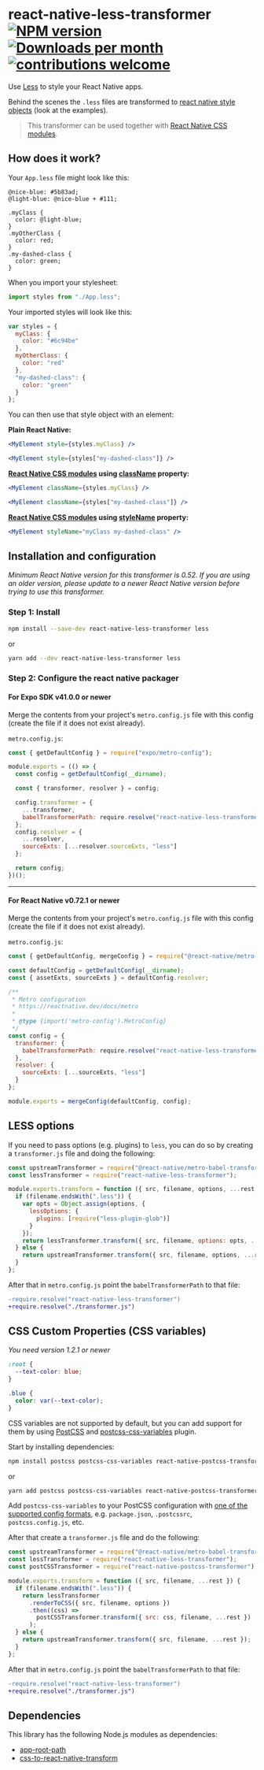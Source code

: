 # react-native-less-transformer [![NPM version](http://img.shields.io/npm/v/react-native-less-transformer.svg)](https://www.npmjs.org/package/react-native-less-transformer) [![Downloads per month](https://img.shields.io/npm/dm/react-native-less-transformer.svg)](http://npmcharts.com/compare/react-native-less-transformer?periodLength=30) [![contributions welcome](https://img.shields.io/badge/contributions-welcome-brightgreen.svg)](https://egghead.io/courses/how-to-contribute-to-an-open-source-project-on-github)

Use [Less](http://lesscss.org/) to style your React Native apps.

Behind the scenes the `.less` files are transformed to [react native style objects](https://facebook.github.io/react-native/docs/style.html) (look at the examples).

> This transformer can be used together with [React Native CSS modules](https://github.com/kristerkari/react-native-css-modules).

## How does it work?

Your `App.less` file might look like this:

```less
@nice-blue: #5b83ad;
@light-blue: @nice-blue + #111;

.myClass {
  color: @light-blue;
}
.myOtherClass {
  color: red;
}
.my-dashed-class {
  color: green;
}
```

When you import your stylesheet:

```js
import styles from "./App.less";
```

Your imported styles will look like this:

```js
var styles = {
  myClass: {
    color: "#6c94be"
  },
  myOtherClass: {
    color: "red"
  },
  "my-dashed-class": {
    color: "green"
  }
};
```

You can then use that style object with an element:

**Plain React Native:**

```jsx
<MyElement style={styles.myClass} />

<MyElement style={styles["my-dashed-class"]} />
```

**[React Native CSS modules](https://github.com/kristerkari/react-native-css-modules) using [className](https://github.com/kristerkari/babel-plugin-react-native-classname-to-style) property:**

```jsx
<MyElement className={styles.myClass} />

<MyElement className={styles["my-dashed-class"]} />
```

**[React Native CSS modules](https://github.com/kristerkari/react-native-css-modules) using [styleName](https://github.com/kristerkari/babel-plugin-react-native-stylename-to-style) property:**

```jsx
<MyElement styleName="myClass my-dashed-class" />
```

## Installation and configuration

_Minimum React Native version for this transformer is 0.52. If you are using an older version, please update to a newer React Native version before trying to use this transformer._

### Step 1: Install

```sh
npm install --save-dev react-native-less-transformer less
```

or

```sh
yarn add --dev react-native-less-transformer less
```

### Step 2: Configure the react native packager

#### For Expo SDK v41.0.0 or newer

Merge the contents from your project's `metro.config.js` file with this config (create the file if it does not exist already).

`metro.config.js`:

```js
const { getDefaultConfig } = require("expo/metro-config");

module.exports = (() => {
  const config = getDefaultConfig(__dirname);

  const { transformer, resolver } = config;

  config.transformer = {
    ...transformer,
    babelTransformerPath: require.resolve("react-native-less-transformer")
  };
  config.resolver = {
    ...resolver,
    sourceExts: [...resolver.sourceExts, "less"]
  };

  return config;
})();
```

---

#### For React Native v0.72.1 or newer

Merge the contents from your project's `metro.config.js` file with this config (create the file if it does not exist already).

`metro.config.js`:

```js
const { getDefaultConfig, mergeConfig } = require("@react-native/metro-config");

const defaultConfig = getDefaultConfig(__dirname);
const { assetExts, sourceExts } = defaultConfig.resolver;

/**
 * Metro configuration
 * https://reactnative.dev/docs/metro
 *
 * @type {import('metro-config').MetroConfig}
 */
const config = {
  transformer: {
    babelTransformerPath: require.resolve("react-native-less-transformer")
  },
  resolver: {
    sourceExts: [...sourceExts, "less"]
  }
};

module.exports = mergeConfig(defaultConfig, config);
```

## LESS options

If you need to pass options (e.g. plugins) to `less`, you can do so by creating a `transformer.js` file and doing the following:

```js
const upstreamTransformer = require("@react-native/metro-babel-transformer");
const lessTransformer = require("react-native-less-transformer");

module.exports.transform = function ({ src, filename, options, ...rest }) {
  if (filename.endsWith(".less")) {
    var opts = Object.assign(options, {
      lessOptions: {
        plugins: [require("less-plugin-glob")]
      }
    });
    return lessTransformer.transform({ src, filename, options: opts, ...rest });
  } else {
    return upstreamTransformer.transform({ src, filename, options, ...rest });
  }
};
```

After that in `metro.config.js` point the `babelTransformerPath` to that file:

```diff
-require.resolve("react-native-less-transformer")
+require.resolve("./transformer.js")
```

## CSS Custom Properties (CSS variables)

_You need version 1.2.1 or newer_

```css
:root {
  --text-color: blue;
}

.blue {
  color: var(--text-color);
}
```

CSS variables are not supported by default, but you can add support for them by using [PostCSS](https://postcss.org/) and [postcss-css-variables](https://github.com/MadLittleMods/postcss-css-variables#readme) plugin.

Start by installing dependencies:

```sh
npm install postcss postcss-css-variables react-native-postcss-transformer --save-dev
```

or

```sh
yarn add postcss postcss-css-variables react-native-postcss-transformer --dev
```

Add `postcss-css-variables` to your PostCSS configuration with [one of the supported config formats](https://github.com/michael-ciniawsky/postcss-load-config), e.g. `package.json`, `.postcssrc`, `postcss.config.js`, etc.

After that create a `transformer.js` file and do the following:

```js
const upstreamTransformer = require("@react-native/metro-babel-transformer");
const lessTransformer = require("react-native-less-transformer");
const postCSSTransformer = require("react-native-postcss-transformer");

module.exports.transform = function ({ src, filename, ...rest }) {
  if (filename.endsWith(".less")) {
    return lessTransformer
      .renderToCSS({ src, filename, options })
      .then((css) =>
        postCSSTransformer.transform({ src: css, filename, ...rest })
      );
  } else {
    return upstreamTransformer.transform({ src, filename, ...rest });
  }
};
```

After that in `metro.config.js` point the `babelTransformerPath` to that file:

```diff
-require.resolve("react-native-less-transformer")
+require.resolve("./transformer.js")
```

## Dependencies

This library has the following Node.js modules as dependencies:

- [app-root-path](https://github.com/inxilpro/node-app-root-path)
- [css-to-react-native-transform](https://github.com/kristerkari/css-to-react-native-transform)
